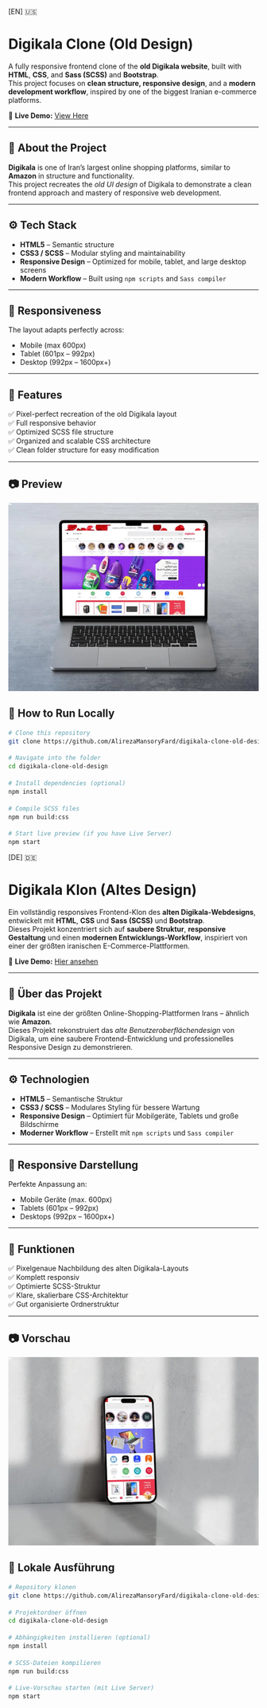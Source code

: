 [EN] 🇺🇸

# Digikala Clone (Old Design)

A fully responsive frontend clone of the **old Digikala website**, built with **HTML**, **CSS**, and **Sass (SCSS)** and **Bootstrap**.  
This project focuses on **clean structure, responsive design**, and a **modern development workflow**, inspired by one of the biggest Iranian e-commerce platforms.

🔗 **Live Demo:** [View Here](https://digikalacloneold.netlify.app/)

---

## 🧠 About the Project

**Digikala** is one of Iran’s largest online shopping platforms, similar to **Amazon** in structure and functionality.  
This project recreates the _old UI design_ of Digikala to demonstrate a clean frontend approach and mastery of responsive web development.

---

## ⚙️ Tech Stack

- **HTML5** – Semantic structure
- **CSS3 / SCSS** – Modular styling and maintainability
- **Responsive Design** – Optimized for mobile, tablet, and large desktop screens
- **Modern Workflow** – Built using `npm scripts` and `Sass compiler`

---

## 📱 Responsiveness

The layout adapts perfectly across:

- Mobile (max 600px)
- Tablet (601px – 992px)
- Desktop (992px – 1600px+)

---

## 🧩 Features

✅ Pixel-perfect recreation of the old Digikala layout  
✅ Full responsive behavior  
✅ Optimized SCSS file structure  
✅ Organized and scalable CSS architecture  
✅ Clean folder structure for easy modification

---

## 📷 Preview

![Homepage Preview](/public/images/mac.webp)

## 🚀 How to Run Locally

```bash
# Clone this repository
git clone https://github.com/AlirezaMansoryFard/digikala-clone-old-design.git

# Navigate into the folder
cd digikala-clone-old-design

# Install dependencies (optional)
npm install

# Compile SCSS files
npm run build:css

# Start live preview (if you have Live Server)
npm start
```

[DE] 🇩🇪

# Digikala Klon (Altes Design)

Ein vollständig responsives Frontend-Klon des **alten Digikala-Webdesigns**, entwickelt mit **HTML**, **CSS** und **Sass (SCSS)** und **Bootstrap**.  
Dieses Projekt konzentriert sich auf **saubere Struktur**, **responsive Gestaltung** und einen **modernen Entwicklungs-Workflow**, inspiriert von einer der größten iranischen E-Commerce-Plattformen.

🔗 **Live Demo:** [Hier ansehen](https://digikalacloneold.netlify.app/)

---

## 🧠 Über das Projekt

**Digikala** ist eine der größten Online-Shopping-Plattformen Irans – ähnlich wie **Amazon**.  
Dieses Projekt rekonstruiert das _alte Benutzeroberflächendesign_ von Digikala, um eine saubere Frontend-Entwicklung und professionelles Responsive Design zu demonstrieren.

---

## ⚙️ Technologien

- **HTML5** – Semantische Struktur
- **CSS3 / SCSS** – Modulares Styling für bessere Wartung
- **Responsive Design** – Optimiert für Mobilgeräte, Tablets und große Bildschirme
- **Moderner Workflow** – Erstellt mit `npm scripts` und `Sass compiler`

---

## 📱 Responsive Darstellung

Perfekte Anpassung an:

- Mobile Geräte (max. 600px)
- Tablets (601px – 992px)
- Desktops (992px – 1600px+)

---

## 🧩 Funktionen

✅ Pixelgenaue Nachbildung des alten Digikala-Layouts  
✅ Komplett responsiv  
✅ Optimierte SCSS-Struktur  
✅ Klare, skalierbare CSS-Architektur  
✅ Gut organisierte Ordnerstruktur

---

## 📷 Vorschau

![Homepage Vorschau](/public/images/iphone.webp)

## 🚀 Lokale Ausführung

```bash
# Repository klonen
git clone https://github.com/AlirezaMansoryFard/digikala-clone-old-design.git

# Projektordner öffnen
cd digikala-clone-old-design

# Abhängigkeiten installieren (optional)
npm install

# SCSS-Dateien kompilieren
npm run build:css

# Live-Vorschau starten (mit Live Server)
npm start
```
